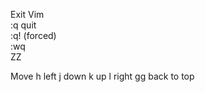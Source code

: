 Exit Vim                    
  :q    quit                  
  :q!   (forced)                       
  :wq                         
  ZZ                          
  
  Move
  h     left
  j     down
  k     up
  l     right
  gg    back to top
  
